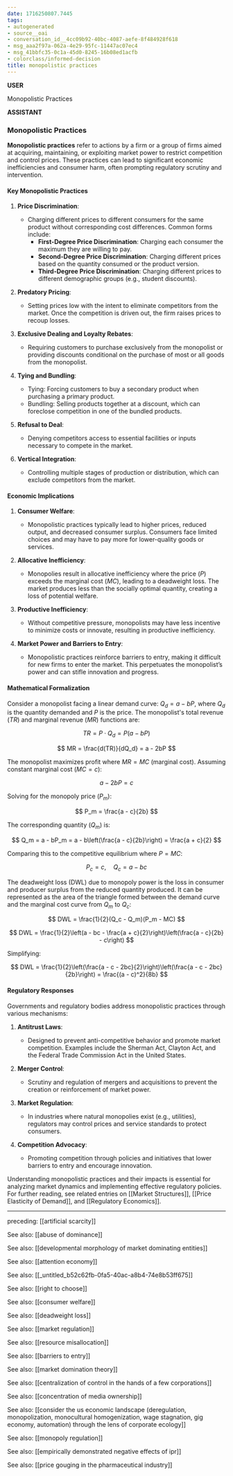 ```yaml
---
date: 1716250807.7445
tags:
- autogenerated
- source__oai
- conversation_id__4cc09b92-40bc-4087-aefe-8f484928f618
- msg_aaa2f97a-062a-4e29-95fc-11447ac07ec4
- msg_41bbfc35-0c1a-45d0-8245-16b08ed1acfb
- colorclass/informed-decision
title: monopolistic practices
---
```


**USER**

Monopolistic Practices


**ASSISTANT**

### Monopolistic Practices

**Monopolistic practices** refer to actions by a firm or a group of firms aimed at acquiring, maintaining, or exploiting market power to restrict competition and control prices. These practices can lead to significant economic inefficiencies and consumer harm, often prompting regulatory scrutiny and intervention.

#### Key Monopolistic Practices

1. **Price Discrimination**:
    - Charging different prices to different consumers for the same product without corresponding cost differences. Common forms include:
        - **First-Degree Price Discrimination**: Charging each consumer the maximum they are willing to pay.
        - **Second-Degree Price Discrimination**: Charging different prices based on the quantity consumed or the product version.
        - **Third-Degree Price Discrimination**: Charging different prices to different demographic groups (e.g., student discounts).

2. **Predatory Pricing**:
    - Setting prices low with the intent to eliminate competitors from the market. Once the competition is driven out, the firm raises prices to recoup losses.

3. **Exclusive Dealing and Loyalty Rebates**:
    - Requiring customers to purchase exclusively from the monopolist or providing discounts conditional on the purchase of most or all goods from the monopolist.

4. **Tying and Bundling**:
    - Tying: Forcing customers to buy a secondary product when purchasing a primary product.
    - Bundling: Selling products together at a discount, which can foreclose competition in one of the bundled products.

5. **Refusal to Deal**:
    - Denying competitors access to essential facilities or inputs necessary to compete in the market.

6. **Vertical Integration**:
    - Controlling multiple stages of production or distribution, which can exclude competitors from the market.

#### Economic Implications

1. **Consumer Welfare**:
    - Monopolistic practices typically lead to higher prices, reduced output, and decreased consumer surplus. Consumers face limited choices and may have to pay more for lower-quality goods or services.

2. **Allocative Inefficiency**:
    - Monopolies result in allocative inefficiency where the price ($P$) exceeds the marginal cost ($MC$), leading to a deadweight loss. The market produces less than the socially optimal quantity, creating a loss of potential welfare.

3. **Productive Inefficiency**:
    - Without competitive pressure, monopolists may have less incentive to minimize costs or innovate, resulting in productive inefficiency.

4. **Market Power and Barriers to Entry**:
    - Monopolistic practices reinforce barriers to entry, making it difficult for new firms to enter the market. This perpetuates the monopolist’s power and can stifle innovation and progress.

#### Mathematical Formalization

Consider a monopolist facing a linear demand curve: $Q_d = a - bP$, where $Q_d$ is the quantity demanded and $P$ is the price. The monopolist's total revenue ($TR$) and marginal revenue ($MR$) functions are:

$$
TR = P \cdot Q_d = P(a - bP)
$$

$$
MR = \frac{d(TR)}{dQ_d} = a - 2bP
$$

The monopolist maximizes profit where $MR = MC$ (marginal cost). Assuming constant marginal cost ($MC = c$):

$$
a - 2bP = c
$$

Solving for the monopoly price ($P_m$):

$$
P_m = \frac{a - c}{2b}
$$

The corresponding quantity ($Q_m$) is:

$$
Q_m = a - bP_m = a - b\left(\frac{a - c}{2b}\right) = \frac{a + c}{2}
$$

Comparing this to the competitive equilibrium where $P = MC$:

$$
P_c = c, \quad Q_c = a - bc
$$

The deadweight loss (DWL) due to monopoly power is the loss in consumer and producer surplus from the reduced quantity produced. It can be represented as the area of the triangle formed between the demand curve and the marginal cost curve from $Q_m$ to $Q_c$:

$$
DWL = \frac{1}{2}(Q_c - Q_m)(P_m - MC)
$$

$$
DWL = \frac{1}{2}\left(a - bc - \frac{a + c}{2}\right)\left(\frac{a - c}{2b} - c\right)
$$

Simplifying:

$$
DWL = \frac{1}{2}\left(\frac{a - c - 2bc}{2}\right)\left(\frac{a - c - 2bc}{2b}\right) = \frac{(a - c)^2}{8b}
$$

#### Regulatory Responses

Governments and regulatory bodies address monopolistic practices through various mechanisms:

1. **Antitrust Laws**:
    - Designed to prevent anti-competitive behavior and promote market competition. Examples include the Sherman Act, Clayton Act, and the Federal Trade Commission Act in the United States.

2. **Merger Control**:
    - Scrutiny and regulation of mergers and acquisitions to prevent the creation or reinforcement of market power.

3. **Market Regulation**:
    - In industries where natural monopolies exist (e.g., utilities), regulators may control prices and service standards to protect consumers.

4. **Competition Advocacy**:
    - Promoting competition through policies and initiatives that lower barriers to entry and encourage innovation.

Understanding monopolistic practices and their impacts is essential for analyzing market dynamics and implementing effective regulatory policies. For further reading, see related entries on [[Market Structures]], [[Price Elasticity of Demand]], and [[Regulatory Economics]].


---

preceding: [[artificial scarcity]]

See also: [[abuse of dominance]]


See also: [[developmental morphology of market dominating entities]]


See also: [[attention economy]]


See also: [[_untitled_b52c62fb-0fa5-40ac-a8b4-74e8b53ff675]]


See also: [[right to choose]]


See also: [[consumer welfare]]


See also: [[deadweight loss]]


See also: [[market regulation]]


See also: [[resource misallocation]]


See also: [[barriers to entry]]


See also: [[market domination theory]]


See also: [[centralization of control in the hands of a few corporations]]


See also: [[concentration of media ownership]]


See also: [[consider the us economic landscape (deregulation, monopolization, monocultural homogenization, wage stagnation, gig economy, automation) through the lens of corporate ecology]]


See also: [[monopoly regulation]]


See also: [[empirically demonstrated negative effects of ipr]]


See also: [[price gouging in the pharmaceutical industry]]